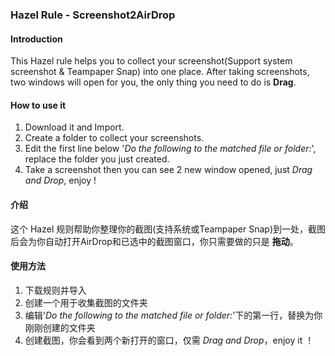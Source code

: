 ### Hazel Rule - Screenshot2AirDrop

#### Introduction

  This Hazel rule helps you to collect your screenshot(Support system screenshot & Teampaper Snap) into one place. After taking screenshots, two windows will open for you, the only thing you need to do is **Drag**.

#### How to use it

  1. Download it and Import.
  2. Create a folder to collect your screenshots.
  3. Edit the first line below '*Do the following to the matched file or folder:*', replace the folder you just created.
  4. Take a screenshot then you can see 2 new window opened, just *Drag and Drop*, enjoy !

#### 介绍
  
  这个 Hazel 规则帮助你整理你的截图(支持系统或Teampaper Snap)到一处，截图后会为你自动打开AirDrop和已选中的截图窗口，你只需要做的只是 **拖动**。

#### 使用方法

  1. 下载规则并导入
  2. 创建一个用于收集截图的文件夹
  3. 编辑'*Do the following to the matched file or folder:*'下的第一行，替换为你刚刚创建的文件夹
  4. 创建截图，你会看到两个新打开的窗口，仅需 *Drag and Drop*，enjoy it ！

